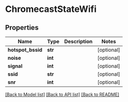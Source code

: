 # ChromecastStateWifi

## Properties
Name | Type | Description | Notes
------------ | ------------- | ------------- | -------------
**hotspot_bssid** | **str** |  | [optional] 
**noise** | **int** |  | [optional] 
**signal** | **int** |  | [optional] 
**ssid** | **str** |  | [optional] 
**snr** | **int** |  | [optional] 

[[Back to Model list]](../README.md#documentation-for-models) [[Back to API list]](../README.md#documentation-for-api-endpoints) [[Back to README]](../README.md)

